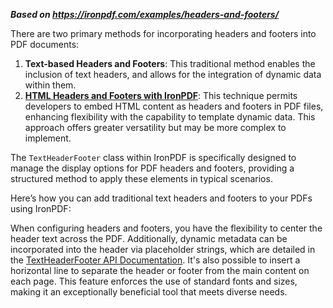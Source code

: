 ***Based on <https://ironpdf.com/examples/headers-and-footers/>***

There are two primary methods for incorporating headers and footers into PDF documents:

1. **Text-based Headers and Footers**: This traditional method enables the inclusion of text headers, and allows for the integration of dynamic data within them.
2. **[HTML Headers and Footers with IronPDF](https://ironpdf.com/examples/html-headers-and-footers/)**: This technique permits developers to embed HTML content as headers and footers in PDF files, enhancing flexibility with the capability to template dynamic data. This approach offers greater versatility but may be more complex to implement.

The `TextHeaderFooter` class within IronPDF is specifically designed to manage the display options for PDF headers and footers, providing a structured method to apply these elements in typical scenarios.

Here’s how you can add traditional text headers and footers to your PDFs using IronPDF:

When configuring headers and footers, you have the flexibility to center the header text across the PDF. Additionally, dynamic metadata can be incorporated into the header via placeholder strings, which are detailed in the [TextHeaderFooter API Documentation](https://ironpdf.com/object-reference/api/IronPdf.TextHeaderFooter.html). It's also possible to insert a horizontal line to separate the header or footer from the main content on each page. This feature enforces the use of standard fonts and sizes, making it an exceptionally beneficial tool that meets diverse needs.
